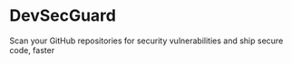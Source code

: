 # DevSecGuard
Scan your GitHub repositories for security vulnerabilities and ship secure code, faster

